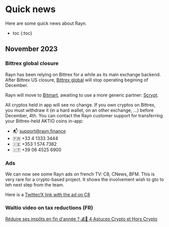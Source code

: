 # Quick news

Here are some quick news about Rayn.

* toc
{:toc}

## November 2023

### Bittrex global closure
Rayn has been relying on Bittrex for a while as its main exchange backend. After Bittrex US closure, [Bittrex global](https://bittrexglobal.com/) will stop operating begining of December.

Rayn will move to [Bitmart](https://www.bitmart.com), awaiting to use a more generic partner: [Scrypt](https://scrypt.swiss/).

All cryptos held in app will see no change. If you own cryptos on Bittrex, you must withdraw it (in a hard wallet, on an other exchange, ...) before December, 4th.
You can contact the Rayn customer support for transferring your Bittrex-held AKTIO coins in-app:
* 📬 support@rayn.finance
* 🇫🇷 +33 4 1333 3444
* 🇮🇪 +353 1 574 7382
* 🇮🇹 +39 06 4525 6900

### Ads
We can now see some Rayn ads on french TV: C8, CNews, BFM. This is very rare for a crypto-based project. It shows the involvement wish to gto to teh next step from the team.

Here is a [Twitter/X link with the ad on C8](https://twitter.com/Rayn_app/status/1727371373251809430)

### Waltio video on tax reductions (FR) 
[Réduire ses impôts en fin d'année ? 💰🧐 4 Astuces Crypto et Hors Crypto](https://landing.webikeo.fr/webinar/replay/wPZm3t8c6vkhHA89UckW)
